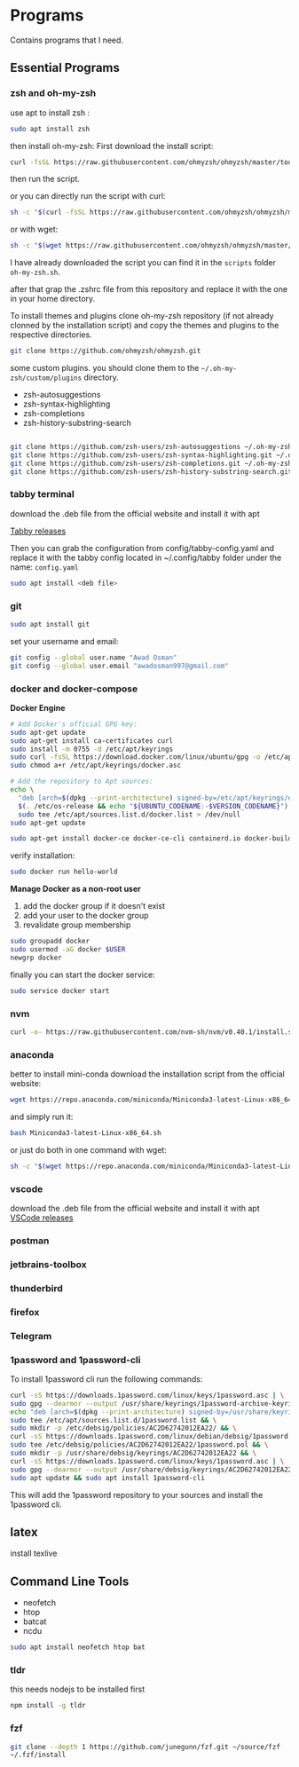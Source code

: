# Programs

Contains programs that I need.

## Essential Programs

### zsh and oh-my-zsh

use apt to install zsh :

```bash
sudo apt install zsh
```

then install oh-my-zsh:
First download the install script:

```bash
curl -fsSL https://raw.githubusercontent.com/ohmyzsh/ohmyzsh/master/tools/install.sh -o install.sh
```

then run the script.

or you can directly run the script with curl:

```bash
sh -c "$(curl -fsSL https://raw.githubusercontent.com/ohmyzsh/ohmyzsh/master/tools/install.sh)"
```

or with wget:

```bash
sh -c "$(wget https://raw.githubusercontent.com/ohmyzsh/ohmyzsh/master/tools/install.sh -O -)"
```

I have already downloaded the script you can find it in the `scripts` folder `oh-my-zsh.sh`.

after that grap the .zshrc file from this repository and replace it with the one in your home directory.

To install themes and plugins clone oh-my-zsh repository (if not already clonned by the installation script) and copy the themes and plugins to the respective directories.

```bash
git clone https://github.com/ohmyzsh/ohmyzsh.git
```

some custom plugins. you should clone them to the `~/.oh-my-zsh/custom/plugins` directory.

-   zsh-autosuggestions
-   zsh-syntax-highlighting
-   zsh-completions
-   zsh-history-substring-search

```bash

git clone https://github.com/zsh-users/zsh-autosuggestions ~/.oh-my-zsh/custom/plugins/zsh-autosuggestions
git clone https://github.com/zsh-users/zsh-syntax-highlighting.git ~/.oh-my-zsh/custom/plugins/zsh-syntax-highlighting
git clone https://github.com/zsh-users/zsh-completions.git ~/.oh-my-zsh/custom/plugins/zsh-completions
git clone https://github.com/zsh-users/zsh-history-substring-search.git ~/.oh-my-zsh/custom/plugins/zsh-history-substring-search


```

### tabby terminal

download the .deb file from the official website and install it with apt

[Tabby releases](https://github.com/Eugeny/tabby/releases/latest)

Then you can grab the configuration from config/tabby-config.yaml and replace it with the tabby config located in ~/.config/tabby folder under the name: `config.yaml`

```bash
sudo apt install <deb file>
```

### git

```bash
sudo apt install git
```

set your username and email:

```bash
git config --global user.name "Awad Osman"
git config --global user.email "awadosman997@gmail.com"
```

### docker and docker-compose

**Docker Engine**

```bash
# Add Docker's official GPG key:
sudo apt-get update
sudo apt-get install ca-certificates curl
sudo install -m 0755 -d /etc/apt/keyrings
sudo curl -fsSL https://download.docker.com/linux/ubuntu/gpg -o /etc/apt/keyrings/docker.asc
sudo chmod a+r /etc/apt/keyrings/docker.asc

# Add the repository to Apt sources:
echo \
  "deb [arch=$(dpkg --print-architecture) signed-by=/etc/apt/keyrings/docker.asc] https://download.docker.com/linux/ubuntu \
  $(. /etc/os-release && echo "${UBUNTU_CODENAME:-$VERSION_CODENAME}") stable" | \
  sudo tee /etc/apt/sources.list.d/docker.list > /dev/null
sudo apt-get update
```

```bash
sudo apt-get install docker-ce docker-ce-cli containerd.io docker-buildx-plugin docker-compose-plugin
```

verify installation:

```bash
sudo docker run hello-world
```

**Manage Docker as a non-root user**

1. add the docker group if it doesn't exist
2. add your user to the docker group
3. revalidate group membership

```bash
sudo groupadd docker
sudo usermod -aG docker $USER
newgrp docker
```

finally you can start the docker service:

```bash
sudo service docker start
```

### nvm

```bash
curl -o- https://raw.githubusercontent.com/nvm-sh/nvm/v0.40.1/install.sh | bash
```

### anaconda

better to install mini-conda
download the installation script from the official website:

```bash
wget https://repo.anaconda.com/miniconda/Miniconda3-latest-Linux-x86_64.sh
```

and simply run it:

```bash
bash Miniconda3-latest-Linux-x86_64.sh
```

or just do both in one command with wget:

```bash
sh -c "$(wget https://repo.anaconda.com/miniconda/Miniconda3-latest-Linux-x86_64.sh -O -)"
```

### vscode

download the .deb file from the official website and install it with apt
[VSCode releases](https://code.visualstudio.com/Download)

### postman

### jetbrains-toolbox

### thunderbird

### firefox

### Telegram

### 1password and 1password-cli

To install 1password cli run the following commands:

```bash
curl -sS https://downloads.1password.com/linux/keys/1password.asc | \
sudo gpg --dearmor --output /usr/share/keyrings/1password-archive-keyring.gpg && \
echo "deb [arch=$(dpkg --print-architecture) signed-by=/usr/share/keyrings/1password-archive-keyring.gpg] https://downloads.1password.com/linux/debian/$(dpkg --print-architecture) stable main" | \
sudo tee /etc/apt/sources.list.d/1password.list && \
sudo mkdir -p /etc/debsig/policies/AC2D62742012EA22/ && \
curl -sS https://downloads.1password.com/linux/debian/debsig/1password.pol | \
sudo tee /etc/debsig/policies/AC2D62742012EA22/1password.pol && \
sudo mkdir -p /usr/share/debsig/keyrings/AC2D62742012EA22 && \
curl -sS https://downloads.1password.com/linux/keys/1password.asc | \
sudo gpg --dearmor --output /usr/share/debsig/keyrings/AC2D62742012EA22/debsig.gpg && \
sudo apt update && sudo apt install 1password-cli
```

This will add the 1password repository to your sources and install the 1password cli.

## latex

install texlive

## Command Line Tools

-   neofetch
-   htop
-   batcat
-   ncdu
```bash
sudo apt install neofetch htop bat
```

### tldr

this needs nodejs to be installed first

```bash
npm install -g tldr
```

### fzf

```bash
git clone --depth 1 https://github.com/junegunn/fzf.git ~/source/fzf
~/.fzf/install
```

